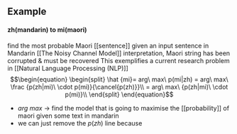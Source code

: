 
## Example
#### zh(mandarin) to mi(maori)
find the most probable Maori [[sentence]] given an input sentence in Mandarin
[[The Noisy Channel Model]] interpretation, Maori string has been corrupted & must be recovered
This exemplifies a current research problem in [[Natural Language Processing (NLP)]]
$$\begin{equation}
	\begin{split} 
	\hat {mi}= arg\ max\ p(mi|zh)
		= arg\ max\ \frac {p(zh|mi)\ \cdot p(mi)}{\cancel{p(zh)}}\\
		= arg\ max\ {p(zh|mi)\ \cdot p(mi)}\\
		\end{split}
		\end{equation}$$
- $arg\ max$ $\rightarrow$ find the model that is going to maximise the [[probability]] of maori given some text in mandarin
- we can just remove the $p(zh)$ line because 